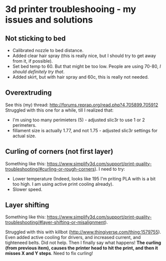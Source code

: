 # 3d printer troubleshooing - my issues and solutions

## Not sticking to bed
    
- Calibrated nozzle to bed distance.
- Added clear hair spray (this is really nice, but I should try to get away from it, if possible).
- Set bed temp to 60. But that might be too low. People are using 70-80, _I should definitely try that_.
- Added skirt, but with hair spray and 60c, this is really not needed.

## Overextruding
See this (my) thread: http://forums.reprap.org/read.php?4,705899,705912
Struggled with this one for a while, till I realized that:

- I'm using too many perimieters (5) - adjusted slic3r to use 1 or 2 perimeters.
- fillament size is actually 1.77, and not 1.75 - adjusted slic3r settings for actual size.
  
## Curling of corners (not first layer)
Something like this: https://www.simplify3d.com/support/print-quality-troubleshooting/#curling-or-rough-corners).
I need to try:
- Lower temperature (Indeed, looks like 195 I'm priting PLA with is a bit too high. I am using active print cooling already).
- Slower speed. 

## Layer shifting 
Something like this: https://www.simplify3d.com/support/print-quality-troubleshooting/#layer-shifting-or-misalignment).

Struggled with this with killbot (http://www.thingiverse.com/thing:1579755). Even added active cooling for drivers, and increased current, and tighteneed belts. Did not help.
Then I finally say what happens! __The curling (from previous item), causes the printer head to hit the print, and then it misses X and Y steps__. Need to fix curling!
